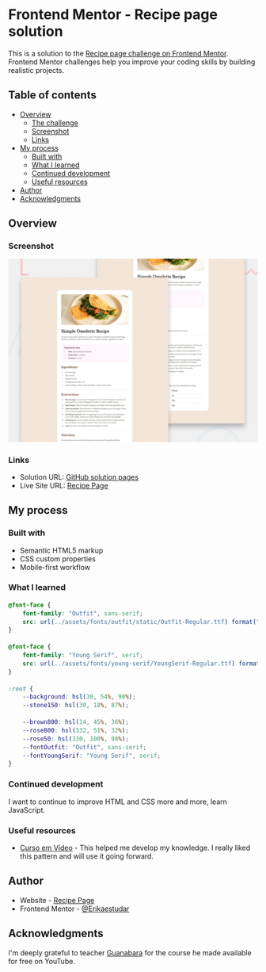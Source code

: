 # Frontend Mentor - Recipe page solution

This is a solution to the [Recipe page challenge on Frontend Mentor](https://www.frontendmentor.io/challenges/recipe-page-KiTsR8QQKm). Frontend Mentor challenges help you improve your coding skills by building realistic projects. 

## Table of contents

- [Overview](#overview)
  - [The challenge](#the-challenge)
  - [Screenshot](#screenshot)
  - [Links](#links)
- [My process](#my-process)
  - [Built with](#built-with)
  - [What I learned](#what-i-learned)
  - [Continued development](#continued-development)
  - [Useful resources](#useful-resources)
- [Author](#author)
- [Acknowledgments](#acknowledgments)

## Overview

### Screenshot

![](./preview.jpg)

### Links

- Solution URL: [GitHub solution pages](https://github.com/Erikaestudar/development/tree/main/recipe-page-main)
- Live Site URL: [Recipe Page](https://erikaestudar.github.io/development/recipe-page-main/index.html)

## My process

### Built with

- Semantic HTML5 markup
- CSS custom properties
- Mobile-first workflow


### What I learned

```css
@font-face {
    font-family: "Outfit", sans-serif;
    src: url(../assets/fonts/outfit/static/Outfit-Regular.ttf) format("truetype"), url(../assets/fonts/outfit/static/Outfit-Medium.ttf) format("truetype"), url(../assets/fonts/outfit/static/Outfit-Bold.ttf) format("truetype"), url(../assets/fonts/outfit/static/Outfit-SemiBold.ttf) format("truetype"), url(../assets/fonts/outfit/static/Outfit-ExtraBold.ttf) format("truetype");
}

@font-face {
    font-family: "Young Serif", serif;
    src: url(../assets/fonts/young-serif/YoungSerif-Regular.ttf) format("truetype")
}

:root {
    --background: hsl(30, 54%, 90%);
    --stone150: hsl(30, 18%, 87%);

    --brown800: hsl(14, 45%, 36%);
    --rose800: hsl(332, 51%, 32%);
    --rose50: hsl(330, 100%, 98%);
    --fontOutfit: "Outfit", sans-serif;
    --fontYoungSerif: "Young Serif", serif;
}
```

### Continued development

I want to continue to improve HTML and CSS more and more, learn JavaScript.

### Useful resources

- [Curso em Vídeo](https://www.youtube.com/c/CursoemV%C3%ADdeo/playlists) - This helped me develop my knowledge. I really liked this pattern and will use it going forward.

## Author

- Website - [Recipe Page](https://erikaestudar.github.io/development/recipe-page-main/index.html)
- Frontend Mentor - [@Erikaestudar](https://www.frontendmentor.io/home)

## Acknowledgments

I'm deeply grateful to teacher [Guanabara](https://www.cursoemvideo.com/meus-cursos/) for the course he made available for free on YouTube.
